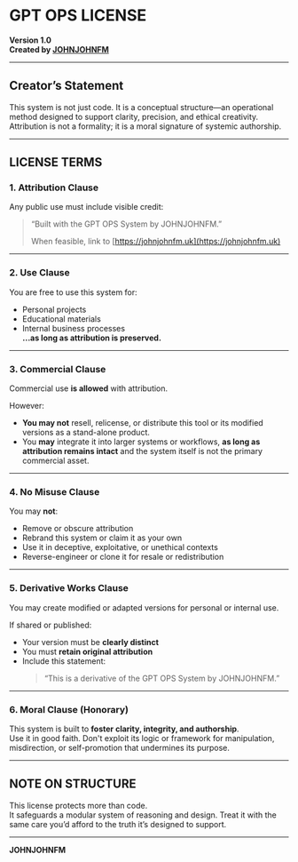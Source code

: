 # GPT OPS LICENSE  
**Version 1.0**  
**Created by [JOHNJOHNFM](https://johnjohnfm.uk)**

---

## Creator’s Statement  
This system is not just code. It is a conceptual structure—an operational method designed to support clarity, precision, and ethical creativity. Attribution is not a formality; it is a moral signature of systemic authorship.

---

## LICENSE TERMS

### 1. Attribution Clause  
Any public use must include visible credit:

> “Built with the GPT OPS System by JOHNJOHNFM.”  
>  
> When feasible, link to [https://johnjohnfm.uk](https://johnjohnfm.uk)

---

### 2. Use Clause  
You are free to use this system for:
- Personal projects  
- Educational materials  
- Internal business processes  
**...as long as attribution is preserved.**

---

### 3. Commercial Clause  
Commercial use **is allowed** with attribution.

However:
- **You may not** resell, relicense, or distribute this tool or its modified versions as a stand-alone product.
- You **may** integrate it into larger systems or workflows, **as long as attribution remains intact** and the system itself is not the primary commercial asset.

---

### 4. No Misuse Clause  
You may **not**:
- Remove or obscure attribution
- Rebrand this system or claim it as your own
- Use it in deceptive, exploitative, or unethical contexts
- Reverse-engineer or clone it for resale or redistribution

---

### 5. Derivative Works Clause  
You may create modified or adapted versions for personal or internal use.

If shared or published:
- Your version must be **clearly distinct**
- You must **retain original attribution**
- Include this statement:  
  > “This is a derivative of the GPT OPS System by JOHNJOHNFM.”

---

### 6. Moral Clause (Honorary)  
This system is built to **foster clarity, integrity, and authorship**.  
Use it in good faith. Don't exploit its logic or framework for manipulation, misdirection, or self-promotion that undermines its purpose.

---

## NOTE ON STRUCTURE  
This license protects more than code.  
It safeguards a modular system of reasoning and design. Treat it with the same care you’d afford to the truth it’s designed to support.

---

**JOHNJOHNFM**
